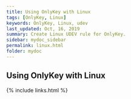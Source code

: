 ```yaml
---
title: Using OnlyKey with Linux
tags: [OnlyKey, Linux]
keywords: OnlyKey, Linux, udev
last_updated: Oct, 16, 2019
summary: Create Linux UDEV rule for OnlyKey.
sidebar: mydoc_sidebar
permalink: linux.html
folder: mydoc
---
```



## Using OnlyKey with Linux




{% include links.html %}
